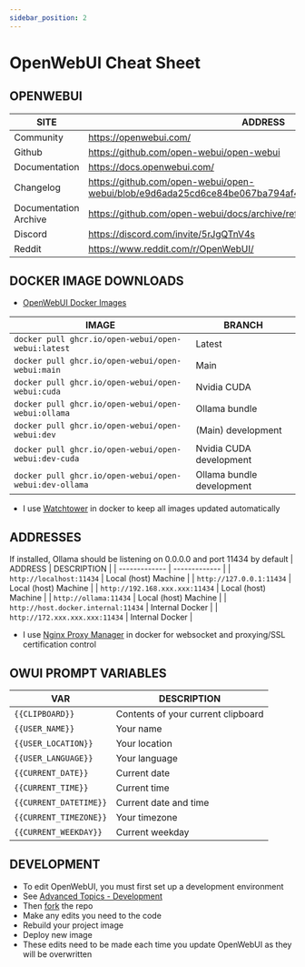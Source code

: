 ```yaml
---
sidebar_position: 2
---
```

# OpenWebUI Cheat Sheet

## OPENWEBUI
| SITE | ADDRESS |
| ------------- | ------------- |
| Community | https://openwebui.com/ |
| Github | https://github.com/open-webui/open-webui |
| Documentation | https://docs.openwebui.com/ |
| Changelog | https://github.com/open-webui/open-webui/blob/e9d6ada25cd6ce84be067ba794af4c9d7116edc7/CHANGELOG.md |
| Documentation Archive | https://github.com/open-webui/docs/archive/refs/heads/main.zip |
| Discord | https://discord.com/invite/5rJgQTnV4s |
| Reddit | https://www.reddit.com/r/OpenWebUI/ |

## DOCKER IMAGE DOWNLOADS
 - [OpenWebUI Docker Images](https://github.com/open-webui/open-webui/pkgs/container/open-webui/versions?filters%5Bversion_type%5D=tagged)

| IMAGE | BRANCH |
| ------------- | ------------- |
| ```docker pull ghcr.io/open-webui/open-webui:latest``` | Latest |
| ```docker pull ghcr.io/open-webui/open-webui:main``` | Main |
| ```docker pull ghcr.io/open-webui/open-webui:cuda``` | Nvidia CUDA |
| ```docker pull ghcr.io/open-webui/open-webui:ollama``` | Ollama bundle |
| ```docker pull ghcr.io/open-webui/open-webui:dev``` | (Main) development |
| ```docker pull ghcr.io/open-webui/open-webui:dev-cuda``` | Nvidia CUDA development |
| ```docker pull ghcr.io/open-webui/open-webui:dev-ollama``` | Ollama bundle development |
 * I use [Watchtower](https://github.com/containrrr/watchtower) in docker to keep all images updated automatically

## ADDRESSES
If installed, Ollama should be listening on 0.0.0.0 and port 11434 by default
| ADDRESS | DESCRIPTION |
| ------------- | ------------- |
| ```http://localhost:11434``` | Local (host) Machine |
| ```http://127.0.0.1:11434``` | Local (host) Machine | 
| ```http://192.168.xxx.xxx:11434``` | Local (host) Machine |
| ```http://ollama:11434``` | Local (host) Machine | 
| ```http://host.docker.internal:11434``` | Internal Docker |
| ```http://172.xxx.xxx.xxx:11434``` | Internal Docker |
 * I use [Nginx Proxy Manager](https://nginxproxymanager.com/guide/) in docker for websocket and proxying/SSL certification control

## OWUI PROMPT VARIABLES 
| VAR | DESCRIPTION |
| ------------- | ------------- |
| ```{{CLIPBOARD}}``` | Contents of your current clipboard |
| ```{{USER_NAME}}``` | Your name |
| ```{{USER_LOCATION}}``` | Your location |
| ```{{USER_LANGUAGE}}``` | Your language |
| ```{{CURRENT_DATE}}``` | Current date |
| ```{{CURRENT_TIME}}``` | Current time |
| ```{{CURRENT_DATETIME}}``` | Current date and time |
| ```{{CURRENT_TIMEZONE}}``` | Your timezone |
| ```{{CURRENT_WEEKDAY}}``` | Current weekday |
 
## DEVELOPMENT
 * To edit OpenWebUI, you must first set up a development environment
 * See [Advanced Topics - Development](https://docs.openwebui.com/getting-started/advanced-topics/development)
 * Then [fork](https://github.com/open-webui/open-webui/fork) the repo 
 * Make any edits you need to the code
 * Rebuild your project image
 * Deploy new image
 * These edits need to be made each time you update OpenWebUI as they will be overwritten



